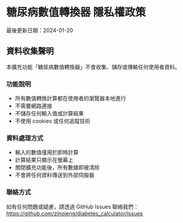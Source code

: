 # 糖尿病數值轉換器 隱私權政策

最後更新日期：2024-01-20

## 資料收集聲明

本擴充功能「糖尿病數值轉換器」不會收集、儲存或傳輸任何使用者資料。

### 功能說明
- 所有數值轉換計算都在使用者的瀏覽器本地進行
- 不需要網路連接
- 不儲存任何輸入值或計算結果
- 不使用 cookies 或任何追蹤技術

### 資料處理方式
- 輸入的數值僅用於即時計算
- 計算結果只顯示在螢幕上
- 關閉擴充功能後，所有數據即被清除
- 不會將任何資料傳送到外部伺服器

### 聯絡方式
如有任何問題或疑慮，請透過 GitHub Issues 聯絡我們：
https://github.com/zinojeng/diabetes_calculator/issues 
